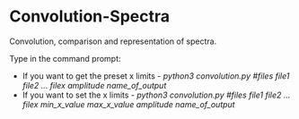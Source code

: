 # Convolution-Spectra
Convolution, comparison and representation of spectra.

Type in the command prompt: 
  - If you want to get the preset x limits -
      _python3 convolution.py #files file1 file2 ... filex amplitude name_of_output_
  - If you want to set the x limits -
      _python3 convolution.py #files file1 file2 ... filex min_x_value max_x_value amplitude name_of_output_
